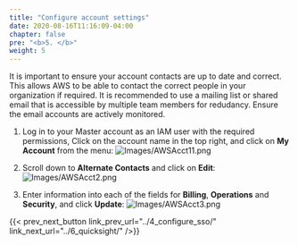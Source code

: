 ```yaml
---
title: "Configure account settings"
date: 2020-08-16T11:16:09-04:00
chapter: false
pre: "<b>5. </b>"
weight: 5
---
```


It is important to ensure your account contacts are up to date and correct. This allows AWS to be able to contact the correct people in your organization if required. It is recommended to use a mailing list or shared email that is accessible by multiple team members for redudancy. Ensure the email accounts are actively monitored.

1. Log in to your Master account as an IAM user with the required permissions, Click on the account name in the top right, and click on **My Account** from the menu:
![Images/AWSAcct11.png](/Cost/100_1_AWS_Account_Setup/Images/AWSAcct1.png)

2. Scroll down to **Alternate Contacts** and click on **Edit**:
![Images/AWSAcct2.png](/Cost/100_1_AWS_Account_Setup/Images/AWSAcct2.png)

3. Enter information into each of the fields for **Billing**, **Operations** and **Security**, and click **Update**:
![Images/AWSAcct3.png](/Cost/100_1_AWS_Account_Setup/Images/AWSAcct3.png)

{{< prev_next_button link_prev_url="../4_configure_sso/" link_next_url="../6_quicksight/" />}}

